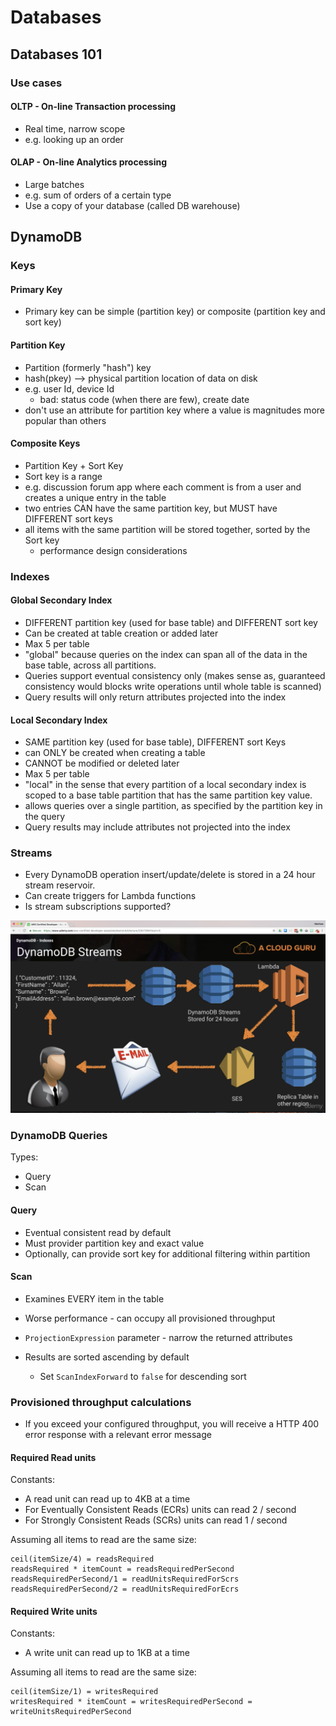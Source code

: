 # Databases

## Databases 101

### Use cases

#### OLTP - On-line Transaction processing

- Real time, narrow scope
- e.g. looking up an order

#### OLAP - On-line Analytics processing

- Large batches
- e.g. sum of orders of a certain type
- Use a copy of your database (called DB warehouse)

## DynamoDB

### Keys

#### Primary Key

- Primary key can be simple (partition key) or composite (partition key and sort key)

#### Partition Key

- Partition (formerly "hash") key
- hash(pkey) --> physical partition location of data on disk
- e.g. user Id, device Id
  - bad: status code (when there are few), create date
- don't use an attribute for partition key where a value is magnitudes more popular than others

#### Composite Keys

- Partition Key + Sort Key
- Sort key is a range
- e.g. discussion forum app where each comment is from a user and creates a unique entry in the table
- two entries CAN have the same partition key, but MUST have DIFFERENT sort keys
- all items with the same partition will be stored together, sorted by the Sort key
  - performance design considerations

### Indexes

#### Global Secondary Index

- DIFFERENT partition key (used for base table) and DIFFERENT sort key
- Can be created at table creation or added later
- Max 5 per table
- "global" because queries on the index can span all of the data in the base table, across all partitions.
- Queries support eventual consistency only (makes sense as, guaranteed consistency would blocks write operations until whole table is scanned)
- Query results will only return attributes projected into the index

#### Local Secondary Index

- SAME partition key (used for base table), DIFFERENT sort Keys
- can ONLY be created when creating a table
- CANNOT be modified or deleted later
- Max 5 per table
- "local" in the sense that every partition of a local secondary index is scoped to a base table partition that has the same partition key value.
- allows queries over a single partition, as specified by the partition key in the query
- Query results may include attributes not projected into the index

### Streams

- Every DynamoDB operation insert/update/delete is stored in a 24 hour stream reservoir.
- Can create triggers for Lambda functions
- Is stream subscriptions supported?

![DynamoDB Streams Example](images/dynamodb-streams-example.png)

### DynamoDB Queries

Types:
- Query
- Scan

#### Query

- Eventual consistent read by default
- Must provider partition key and exact value
- Optionally, can provide sort key for additional filtering within partition

#### Scan

- Examines EVERY item in the table
- Worse performance - can occupy all provisioned throughput

- `ProjectionExpression` parameter - narrow the returned attributes
- Results are sorted ascending by default
  - Set `ScanIndexForward` to `false` for descending sort

### Provisioned throughput calculations

- If you exceed your configured throughput, you will receive a HTTP 400 error response with a relevant error message

#### Required Read units

Constants:
- A read unit can read up to 4KB at a time
- For Eventually Consistent Reads (ECRs) units can read 2 / second
- For Strongly Consistent Reads (SCRs) units can read 1 / second

Assuming all items to read are the same size:
```
ceil(itemSize/4) = readsRequired
readsRequired * itemCount = readsRequiredPerSecond
readsRequiredPerSecond/1 = readUnitsRequiredForScrs
readsRequiredPerSecond/2 = readUnitsRequiredForEcrs
```

#### Required Write units

Constants:
- A write unit can read up to 1KB at a time

Assuming all items to read are the same size:
```
ceil(itemSize/1) = writesRequired
writesRequired * itemCount = writesRequiredPerSecond = writeUnitsRequiredPerSecond
```
